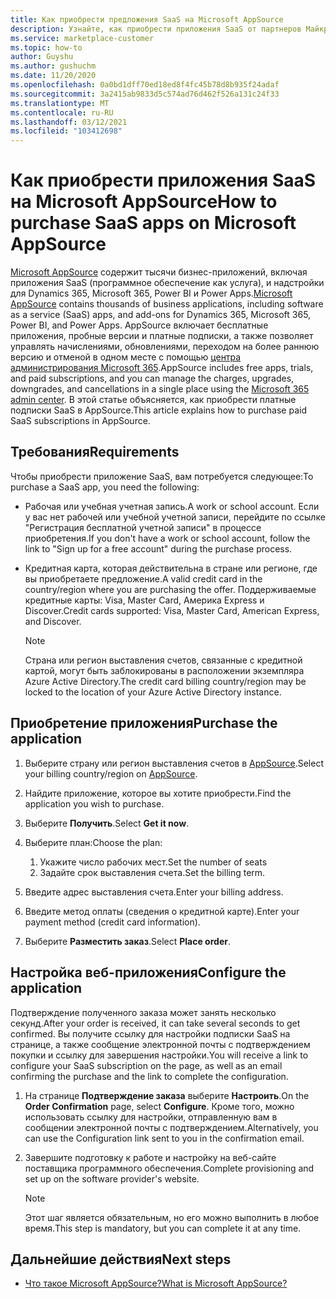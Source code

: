 ```yaml
---
title: Как приобрести предложения SaaS на Microsoft AppSource
description: Узнайте, как приобрести приложения SaaS от партнеров Майкрософт на Microsoft AppSource.
ms.service: marketplace-customer
ms.topic: how-to
author: Guyshu
ms.author: gushuchm
ms.date: 11/20/2020
ms.openlocfilehash: 0a0bd1dff70ed18ed8f4fc45b78d8b935f24adaf
ms.sourcegitcommit: 3a2415ab9833d5c574ad76d462f526a131c24f33
ms.translationtype: MT
ms.contentlocale: ru-RU
ms.lasthandoff: 03/12/2021
ms.locfileid: "103412698"
---
```

# <a name="how-to-purchase-saas-apps-on-microsoft-appsource"></a><span data-ttu-id="23f81-103">Как приобрести приложения SaaS на Microsoft AppSource</span><span class="sxs-lookup"><span data-stu-id="23f81-103">How to purchase SaaS apps on Microsoft AppSource</span></span>

<span data-ttu-id="23f81-104">[Microsoft AppSource](https://appsource.microsoft.com/) содержит тысячи бизнес-приложений, включая приложения SaaS (программное обеспечение как услуга), и надстройки для Dynamics 365, Microsoft 365, Power BI и Power Apps.</span><span class="sxs-lookup"><span data-stu-id="23f81-104">[Microsoft AppSource](https://appsource.microsoft.com/) contains thousands of business applications, including software as a service (SaaS) apps, and add-ons for Dynamics 365, Microsoft 365, Power BI, and Power Apps.</span></span> <span data-ttu-id="23f81-105">AppSource включает бесплатные приложения, пробные версии и платные подписки, а также позволяет управлять начислениями, обновлениями, переходом на более раннюю версию и отменой в одном месте с помощью [центра администрирования Microsoft 365](/microsoft-365/admin/admin-overview/about-the-admin-center).</span><span class="sxs-lookup"><span data-stu-id="23f81-105">AppSource includes free apps, trials, and paid subscriptions, and you can manage the charges, upgrades, downgrades, and cancellations in a single place using the [Microsoft 365 admin center](/microsoft-365/admin/admin-overview/about-the-admin-center).</span></span> <span data-ttu-id="23f81-106">В этой статье объясняется, как приобрести платные подписки SaaS в AppSource.</span><span class="sxs-lookup"><span data-stu-id="23f81-106">This article explains how to purchase paid SaaS subscriptions in AppSource.</span></span>

## <a name="requirements"></a><span data-ttu-id="23f81-107">Требования</span><span class="sxs-lookup"><span data-stu-id="23f81-107">Requirements</span></span>

<span data-ttu-id="23f81-108">Чтобы приобрести приложение SaaS, вам потребуется следующее:</span><span class="sxs-lookup"><span data-stu-id="23f81-108">To purchase a SaaS app, you need the following:</span></span>

- <span data-ttu-id="23f81-109">Рабочая или учебная учетная запись.</span><span class="sxs-lookup"><span data-stu-id="23f81-109">A work or school account.</span></span> <span data-ttu-id="23f81-110">Если у вас нет рабочей или учебной учетной записи, перейдите по ссылке "Регистрация бесплатной учетной записи" в процессе приобретения.</span><span class="sxs-lookup"><span data-stu-id="23f81-110">If you don't have a work or school account, follow the link to "Sign up for a free account" during the purchase process.</span></span>

- <span data-ttu-id="23f81-111">Кредитная карта, которая действительна в стране или регионе, где вы приобретаете предложение.</span><span class="sxs-lookup"><span data-stu-id="23f81-111">A valid credit card in the country/region where you are purchasing the offer.</span></span> <span data-ttu-id="23f81-112">Поддерживаемые кредитные карты: Visa, Master Card, Америка Express и Discover.</span><span class="sxs-lookup"><span data-stu-id="23f81-112">Credit cards supported: Visa, Master Card, American Express, and Discover.</span></span>

    > [!Note]
    > <span data-ttu-id="23f81-113">Страна или регион выставления счетов, связанные с кредитной картой, могут быть заблокированы в расположении экземпляра Azure Active Directory.</span><span class="sxs-lookup"><span data-stu-id="23f81-113">The credit card billing country/region may be locked to the location of your Azure Active Directory instance.</span></span>

## <a name="purchase-the-application"></a><span data-ttu-id="23f81-114">Приобретение приложения</span><span class="sxs-lookup"><span data-stu-id="23f81-114">Purchase the application</span></span>

1. <span data-ttu-id="23f81-115">Выберите страну или регион выставления счетов в [AppSource](https://appsource.microsoft.com/).</span><span class="sxs-lookup"><span data-stu-id="23f81-115">Select your billing country/region on [AppSource](https://appsource.microsoft.com/).</span></span>
1. <span data-ttu-id="23f81-116">Найдите приложение, которое вы хотите приобрести.</span><span class="sxs-lookup"><span data-stu-id="23f81-116">Find the application you wish to purchase.</span></span>
1. <span data-ttu-id="23f81-117">Выберите **Получить**.</span><span class="sxs-lookup"><span data-stu-id="23f81-117">Select **Get it now**.</span></span>
1. <span data-ttu-id="23f81-118">Выберите план:</span><span class="sxs-lookup"><span data-stu-id="23f81-118">Choose the plan:</span></span>

    1. <span data-ttu-id="23f81-119">Укажите число рабочих мест.</span><span class="sxs-lookup"><span data-stu-id="23f81-119">Set the number of seats</span></span>
    1. <span data-ttu-id="23f81-120">Задайте срок выставления счета.</span><span class="sxs-lookup"><span data-stu-id="23f81-120">Set the billing term.</span></span>
    
1. <span data-ttu-id="23f81-121">Введите адрес выставления счета.</span><span class="sxs-lookup"><span data-stu-id="23f81-121">Enter your billing address.</span></span>
1. <span data-ttu-id="23f81-122">Введите метод оплаты (сведения о кредитной карте).</span><span class="sxs-lookup"><span data-stu-id="23f81-122">Enter your payment method (credit card information).</span></span>    
1. <span data-ttu-id="23f81-123">Выберите **Разместить заказ**.</span><span class="sxs-lookup"><span data-stu-id="23f81-123">Select **Place order**.</span></span>

## <a name="configure-the-application"></a><span data-ttu-id="23f81-124">Настройка веб-приложения</span><span class="sxs-lookup"><span data-stu-id="23f81-124">Configure the application</span></span>

<span data-ttu-id="23f81-125">Подтверждение полученного заказа может занять несколько секунд.</span><span class="sxs-lookup"><span data-stu-id="23f81-125">After your order is received, it can take several seconds to get confirmed.</span></span> <span data-ttu-id="23f81-126">Вы получите ссылку для настройки подписки SaaS на странице, а также сообщение электронной почты с подтверждением покупки и ссылку для завершения настройки.</span><span class="sxs-lookup"><span data-stu-id="23f81-126">You will receive a link to configure your SaaS subscription on the page, as well as an email confirming the purchase and the link to complete the configuration.</span></span>

1. <span data-ttu-id="23f81-127">На странице **Подтверждение заказа** выберите **Настроить**.</span><span class="sxs-lookup"><span data-stu-id="23f81-127">On the **Order Confirmation** page, select **Configure**.</span></span> <span data-ttu-id="23f81-128">Кроме того, можно использовать ссылку для настройки, отправленную вам в сообщении электронной почты с подтверждением.</span><span class="sxs-lookup"><span data-stu-id="23f81-128">Alternatively, you can use the Configuration link sent to you in the confirmation email.</span></span>
1. <span data-ttu-id="23f81-129">Завершите подготовку к работе и настройку на веб-сайте поставщика программного обеспечения.</span><span class="sxs-lookup"><span data-stu-id="23f81-129">Complete provisioning and set up on the software provider's website.</span></span>

    > [!Note]
    > <span data-ttu-id="23f81-130">Этот шаг является обязательным, но его можно выполнить в любое время.</span><span class="sxs-lookup"><span data-stu-id="23f81-130">This step is mandatory, but you can complete it at any time.</span></span>

## <a name="next-steps"></a><span data-ttu-id="23f81-131">Дальнейшие действия</span><span class="sxs-lookup"><span data-stu-id="23f81-131">Next steps</span></span>

- [<span data-ttu-id="23f81-132">Что такое Microsoft AppSource?</span><span class="sxs-lookup"><span data-stu-id="23f81-132">What is Microsoft AppSource?</span></span>](appsource-overview.md)
